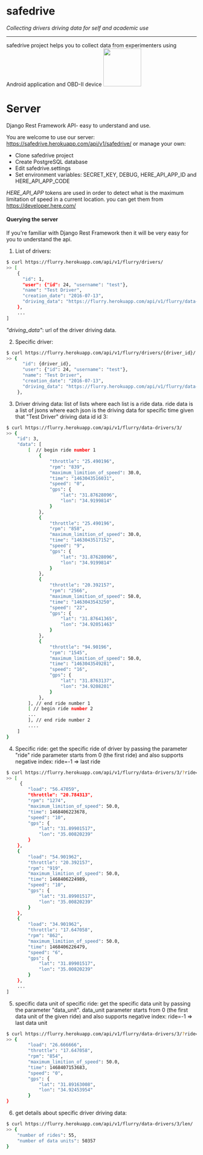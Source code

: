# safedrive
_Collecting drivers driving data for self and academic use_

---

safedrive project helps you to collect data from experimenters using Android application and OBD-II device <img src="http://cf3.souqcdn.com/item/2013/11/25/63/61/64/4/item_XL_6361644_3688334.jpg" width="100">


# Server

Django Rest Framework API- easy to understand and use.

You are welcome to use our server: https://safedrive.herokuapp.com/api/v1/safedrive/
or manage your own:

- Clone safedrive project
- Create PostgreSQL database
- Edit safedrive.settings
- Set environment variables: SECRET_KEY, DEBUG, HERE_API_APP_ID and HERE_API_APP_CODE

*HERE_API_APP* tokens are used in order to detect what is the maximum limitation of speed in a current location.
you can get them from https://developer.here.com/

#### Querying the server
If you're familiar with Django Rest Framework then it will be very easy for you to understand the api.

1. List of drivers:
```bash
$ curl https://flurry.herokuapp.com/api/v1/flurry/drivers/
>> [
    {
      "id": 1,
      "user": {"id": 24, "username": "test"},
      "name": "Test Driver",
      "creation_date": "2016-07-13", 
      "driving_data": "https://flurry.herokuapp.com/api/v1/flurry/data-drivers/3/"
    },
    ...
]
```
_"driving_data"_: url of the driver driving data.

2. Specific driver:
```bash
$ curl https://flurry.herokuapp.com/api/v1/flurry/drivers/{driver_id}/
>> {
      "id": {driver_id},
      "user": {"id": 24, "username": "test"},
      "name": "Test Driver",
      "creation_date": "2016-07-13", 
      "driving_data": "https://flurry.herokuapp.com/api/v1/flurry/data-drivers/3/"
    },
```

3. Driver driving data:
list of lists where each list is a ride data.
ride data is a list of jsons where each json is the driving data for specific time
given that "Test Driver" driving data id id 3:
```bash
$ curl https://flurry.herokuapp.com/api/v1/flurry/data-drivers/3/
>> {
    "id": 3,
    "data": [
        [  // begin ride number 1
            {
                "throttle": "25.490196",
                "rpm": "839",
                "maximum_limition_of_speed": 30.0,
                "time": "1463043516031",
                "speed": "0",
                "gps": {
                    "lat": "31.87628096",
                    "lon": "34.9199814"
                }
            },
            {
                "throttle": "25.490196",
                "rpm": "858",
                "maximum_limition_of_speed": 30.0,
                "time": "1463043517152",
                "speed": "9",
                "gps": {
                    "lat": "31.87628096",
                    "lon": "34.9199814"
                }
            },
            {
                "throttle": "20.392157",
                "rpm": "2566",
                "maximum_limition_of_speed": 50.0,
                "time": "1463043543250",
                "speed": "22",
                "gps": {
                    "lat": "31.87641365",
                    "lon": "34.92051463"
                }
            },
            {
                "throttle": "94.90196",
                "rpm": "1545",
                "maximum_limition_of_speed": 50.0,
                "time": "1463043549281",
                "speed": "16",
                "gps": {
                    "lat": "31.8763137",
                    "lon": "34.9208201"
                }
            },
        ], // end ride number 1
        [ // begin ride number 2
        ...
        ], // end ride number 2
        ....
    ]
}
```

4. Specific ride:
get the specific ride of driver by passing the parameter "ride"
ride parameter starts from 0 (the first ride) and also supports negative index: ride=-1 => last ride
```bash
$ curl https://flurry.herokuapp.com/api/v1/flurry/data-drivers/3/?ride=2
>> [
     {
        "load": "56.47059",
        "throttle": "20.784313",
        "rpm": "1274",
        "maximum_limition_of_speed": 50.0,
        "time": 1468406223678,
        "speed": "10",
        "gps": {
            "lat": "31.89901517",
            "lon": "35.00820239"
        }
    },
    {
        "load": "54.901962",
        "throttle": "20.392157",
        "rpm": "919",
        "maximum_limition_of_speed": 50.0,
        "time": 1468406224989,
        "speed": "10",
        "gps": {
            "lat": "31.89901517",
            "lon": "35.00820239"
        }
    },
    {
        "load": "34.901962",
        "throttle": "17.647058",
        "rpm": "862",
        "maximum_limition_of_speed": 50.0,
        "time": 1468406226479,
        "speed": "6",
        "gps": {
            "lat": "31.89901517",
            "lon": "35.00820239"
        }
    },
    ...
]
```

5. specific data unit of specific ride:
get the specific data unit by passing the parameter "data_unit". 
data_unit parameter starts from 0 (the first data unit of the given ride) and also supports negative index: ride=-1 => last data unit
```bash
$ curl https://flurry.herokuapp.com/api/v1/flurry/data-drivers/3/?ride=2&data_unit=-1
>> {
        "load": "26.666666",
        "throttle": "17.647058",
        "rpm": "854",
        "maximum_limition_of_speed": 50.0,
        "time": 1468407153683,
        "speed": "0",
        "gps": {
            "lat": "31.89163008",
            "lon": "34.92453954"
        }
}
```

6. get details about specific driver driving data:
```bash
$ curl https://flurry.herokuapp.com/api/v1/flurry/data-drivers/3/len/
>> {
    "number of rides": 55,
    "number of data units": 50357
}
```